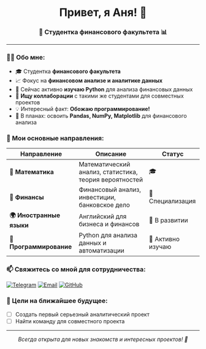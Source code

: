 <h1 align="center">Привет, я Аня! 👋</h1>
<h3 align="center">💼 Студентка финансового факультета 📊 </h3>

---

### 👩‍🎓 Обо мне:

- 🎓 Студентка **финансового факультета** 
- 📈 Фокус на **финансовом анализе и аналитике данных**
- 🐍 Сейчас активно **изучаю Python** для анализа финансовых данных
- 🤝 **Ищу коллаборации** с такими же студентами для совместных проектов
- 💡 Интересный факт: **Обожаю программирование!**
- 🌱 В планах: освоить **Pandas, NumPy, Matplotlib** для финансового анализа

 ### 🎯 Мои основные направления:

<div align="center">

| Направление | Описание | Статус |
|-------------|-----------|---------|
| **📐 Математика** | Математический анализ, статистика, теория вероятностей | 🎓 
| **💼 Финансы** | Финансовый анализ, инвестиции, банковское дело | 🎯 Специализация |
| **🌍 Иностранные языки** | Английский для бизнеса и финансов | 🚀 В развитии |
| **🐍 Программирование** | Python для анализа данных и автоматизации | 💪 Активно изучаю |

</div>

### 📫 Свяжитесь со мной для сотрудничества:

[![Telegram](https://img.shields.io/badge/Telegram-@shhs_ann-2CA5E0?style=for-the-badge&logo=telegram&logoColor=white)](https://t.me/shhs_ann)
[![Email](https://img.shields.io/badge/Email-Написать_письмо-D14836?style=for-the-badge&logo=gmail&logoColor=white)](mailto:ваш-email@example.com)
[![GitHub](https://img.shields.io/badge/GitHub-Подписаться-181717?style=for-the-badge&logo=github&logoColor=white)](https://github.com/annyaann)


### 🎯 Цели на ближайшее будущее:

- [ ] Создать первый серьезный аналитический проект
- [ ] Найти команду для совместного проекта

---

<p align="center">
  <i>Всегда открыта для новых знакомств и интересных проектов! 🚀</i>
</p>



<!--
**annyaann/annyaann** is a ✨ _special_ ✨ repository because its `README.md` (this file) appears on your GitHub profile.

Here are some ideas to get you started:

- 🔭 I’m currently working on ...
- 🌱 I’m currently learning ...
- 👯 I’m looking to collaborate on ...
- 🤔 I’m looking for help with ...
- 💬 Ask me about ...
- 📫 How to reach me: ...
- 😄 Pronouns: ...
- ⚡ Fun fact: ...
-->
